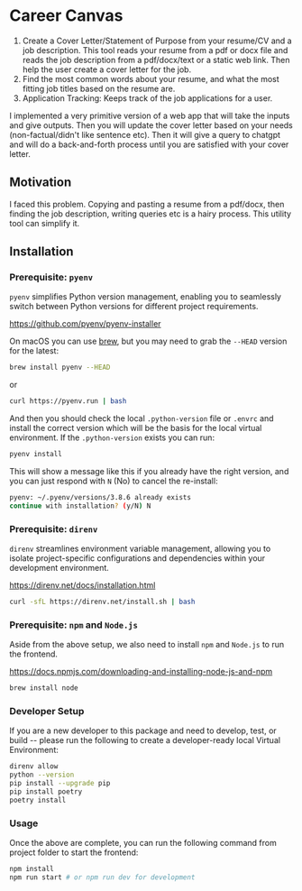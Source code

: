 # Career Canvas

1. Create a Cover Letter/Statement of Purpose from your resume/CV and a job description. This tool reads your resume from a pdf or docx file and reads the job description from a pdf/docx/text or a static web link. Then help the user create a cover letter for the job.
2. Find the most common words about your resume, and what the most fitting job titles based on the resume are.
3. Application Tracking: Keeps track of the job applications for a user. 

I implemented a very primitive version of a web app that will take the inputs and give outputs. Then you will update the cover letter based on your needs (non-factual/didn't like sentence etc). Then it will give a query to chatgpt and will do a back-and-forth process until you are satisfied with your cover letter. 


## Motivation

I faced this problem. Copying and pasting a resume from a pdf/docx, then finding the job description, writing queries etc is a hairy process. This utility tool can simplify it. 

## Installation

### Prerequisite: `pyenv`

`pyenv` simplifies Python version management, enabling you to seamlessly switch between 
Python versions for different project requirements.



https://github.com/pyenv/pyenv-installer

On macOS you can use [brew](https://brew.sh), but you may need to grab the `--HEAD` version for the latest:

```bash
brew install pyenv --HEAD
```

or

```bash
curl https://pyenv.run | bash
```

And then you should check the local `.python-version` file or `.envrc` and install the correct version which will be the basis for the local virtual environment. If the `.python-version` exists you can run:

```bash
pyenv install
```

This will show a message like this if you already have the right version, and you can just respond with `N` (No) to cancel the re-install:

```bash
pyenv: ~/.pyenv/versions/3.8.6 already exists
continue with installation? (y/N) N
```

### Prerequisite: `direnv`

`direnv` streamlines environment variable management, allowing you to isolate 
project-specific configurations and dependencies within your development environment.

https://direnv.net/docs/installation.html

```bash
curl -sfL https://direnv.net/install.sh | bash
```


### Prerequisite: `npm` and `Node.js`

Aside from the above setup, we also need to install `npm` and `Node.js` to run the frontend.

https://docs.npmjs.com/downloading-and-installing-node-js-and-npm

```bash
brew install node
```

### Developer Setup

If you are a new developer to this package and need to develop, test, or build -- please run the following to create a developer-ready local Virtual Environment:

```bash
direnv allow
python --version
pip install --upgrade pip
pip install poetry
poetry install
```

### Usage

Once the above are complete, you can run the following command from project
folder to start the frontend:

```bash
npm install
npm run start # or npm run dev for development
```
